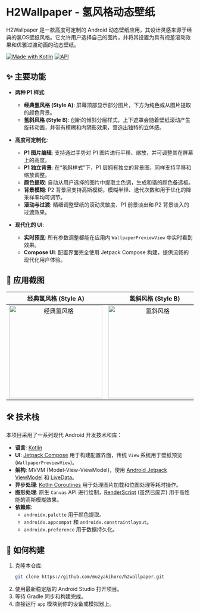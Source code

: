 # H2Wallpaper - 氢风格动态壁纸

H2Wallpaper 是一款高度可定制的 Android 动态壁纸应用，其设计灵感来源于经典的氢OS壁纸风格。它允许用户选择自己的图片，并将其设置为具有视差滚动效果和优雅过渡动画的动态壁纸。

[![Made with Kotlin](https://img.shields.io/badge/Made%20with-Kotlin-1f425f.svg)](https://kotlinlang.org/)
[![API](https://img.shields.io/badge/API-31%2B-brightgreen.svg?style=flat)](https://android-arsenal.com/api?level=31)

## ✨ 主要功能

- **两种 P1 样式**:
  - **经典氢风格 (Style A)**: 屏幕顶部显示部分图片，下方为纯色或从图片提取的颜色背景。
  - **氢斜风格 (Style B)**: 创新的倾斜分层样式，上下遮罩会随着壁纸滚动产生旋转动画，并带有模糊和内阴影效果，营造出独特的立体感。

- **高度可定制化**:
  - **P1 图片编辑**: 支持通过手势对 P1 图片进行平移、缩放，并可调整其在屏幕上的高度。
  - **P1 独立背景**: 在“氢斜样式”下，P1 层拥有独立的背景图，同样支持平移和缩放调整。
  - **颜色提取**: 自动从用户选择的图片中提取主色调，生成和谐的颜色备选板。
  - **背景模糊**: P2 背景层支持高斯模糊，模糊半径、迭代次数和用于优化的降采样率均可调节。
  - **滚动与过渡**: 精细调整壁纸的滚动灵敏度、P1 前景淡出和 P2 背景淡入的过渡效果。

- **现代化的 UI**:
  - **实时预览**: 所有参数调整都能在应用内 `WallpaperPreviewView` 中实时看到效果。
  - **Compose UI**: 配置界面完全使用 Jetpack Compose 构建，提供流畅的现代化用户体验。


## 📸 应用截图

| 经典氢风格 (Style A) | 氢斜风格 (Style B) |
|:-------------------:|:-----------------:|
| <img src="https://github.com/user-attachments/assets/c2eb3369-0858-4e4f-989a-ca02331c15ac" alt="经典氢风格" width="250"/> | <img src="https://github.com/user-attachments/assets/e960d7f8-cc54-44cd-b26e-addc716b530f" alt="氢斜风格" width="250"/> |

## 🛠️ 技术栈

本项目采用了一系列现代 Android 开发技术和库：

- **语言**: [Kotlin](https://kotlinlang.org/)
- **UI**: [Jetpack Compose](https://developer.android.com/jetpack/compose) 用于构建配置界面，传统 `View` 系统用于壁纸预览 (`WallpaperPreviewView`)。
- **架构**: MVVM (Model-View-ViewModel)，使用 [Android Jetpack ViewModel](https://developer.android.com/topic/libraries/architecture/viewmodel) 和 [LiveData](https://developer.android.com/topic/libraries/architecture/livedata)。
- **异步处理**: [Kotlin Coroutines](https://kotlinlang.org/docs/coroutines-overview.html) 用于处理图片加载和位图处理等耗时操作。
- **图形处理**: 原生 `Canvas` API 进行绘制，[RenderScript](https://developer.android.com/guide/topics/renderscript/compute) (虽然已废弃) 用于高性能的高斯模糊效果。
- **依赖库**:
    - `androidx.palette` 用于颜色提取。
    - `androidx.appcompat` 和 `androidx.constraintlayout`。
    - `androidx.preference` 用于数据持久化。

## 🚀 如何构建

1.  克隆本仓库:
    ```bash
    git clone https://github.com/muzyakihoro/h2wallpaper.git
    ```
2.  使用最新稳定版的 Android Studio 打开项目。
3.  等待 Gradle 同步和构建完成。
4.  直接运行 `app` 模块到你的设备或模拟器上。

